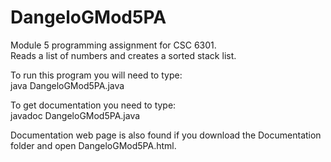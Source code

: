 # DangeloGMod5PA
Module 5 programming assignment for CSC 6301.  
Reads a list of numbers and creates a sorted stack list. 

To run this program you will need to type:  
java DangeloGMod5PA.java

To get documentation you need to type:   
javadoc DangeloGMod5PA.java

Documentation web page is also found if you download the Documentation folder and open DangeloGMod5PA.html.
